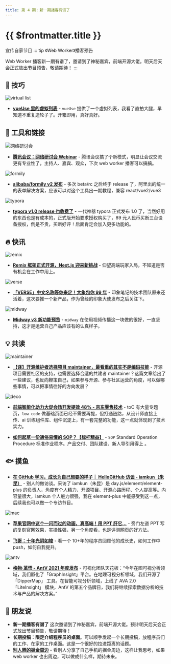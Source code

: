 ```yaml
---
title: 第 4 期：新一期播客有谱了
---
```


# {{ $frontmatter.title }}

宣传自家节目
::: tip 《Web Worker》播客预告

Web Worker 播客新一期有谱了，邀请到了神秘嘉宾，前端开源大佬。明天后天会正式放出节目预告，敬请期待！
:::

## 🔧 技巧

![virtual list](./v-list.jpg)

- **[vueUse 里的虚拟列表](https://vueuse.org/core/useVirtualList/)** - `vueUse` 提供了一个虚拟列表，我看了直拍大腿，早知道不重复造轮子了。开箱即用，真好真好。

## 🔗 工具和链接

![网络研讨会](./腾讯会议.jpg)

- **[腾讯会议：网络研讨会 Webinar](https://meeting.tencent.com/webinar.html)** - 腾讯会议搞了个新模式，明显让会议交流更有专业性了，主持人、嘉宾、观众，下次 web worker 播客可以搞搞。

![formily](./formily.jpg)

- **[alibaba/formily v2 发布](https://github.com/alibaba/formily)** - 多次 beta/rc 之后终于 release 了，阿里出的统一的表单解决方案，应该可以对这个工具出一期教程，兼容 react/vue2/vue3

![typora](./typora.jpg)

- **[typora v1.0 release 也收费了](https://typora.io/)** - 一代神器 typora 正式发布 1.0 了，当然好用的东西也是有成本的，正式版开始要求授权购买了，89 元人民币买断三台设备授权，倒是不贵，买断好评！后面肯定会加入更多功能的。

## 🔥 快讯

![remix](./remix.webp)

- **[Remix 框架正式开源，Next.js 迎来新挑战](https://mp.weixin.qq.com/s/4tyokphSgDo_7Qh9Uf82kQ)** - 仰望高端玩家入局，不知道是否有机会在工作中用上。

![verse](./verse.webp)

- **[「VERSE」中文名称等你来定！大象包你 99 年](https://mp.weixin.qq.com/s/pEgUESSul_ZOsCmChUvQ_Q)** - 印象笔记的技术团队原来还活着，这次要推一个新产品，作为曾经的印象大使发布之后关注下。

![midway](./midway.jpg)

- **[Midway v3 新功能预览](https://www.bilibili.com/video/BV1aL4y1p7oA?p=1&share_medium=iphone&share_plat=ios&share_session_id=37333580-6201-495D-9C14-567F2DF229AE&share_source=WEIXIN_MONMENT&share_tag=s_i&timestamp=1638074274&unique_k=OHj5BAL)** - `midway` 在使用视频传播这一块做的很好，一直坚持，这才是运营自己产品应该有的认真样子。

## 💡 共读

![maintainer](./maintainer.webp)

- **[【译】开源维护者选择项目 maintainer，最看重的其实不是编码技能](https://mp.weixin.qq.com/s/lMFmoI9rXKPNwU1Em4FgBA)** - 开源项目需要社区的支持，也需要选择合适的共建者 maintainer？这篇文章给出了一些建议，也反向鞭策自己，如果参与开源、参与社区运营的角度，可以做哪些事情，可以把事情往好的方向发展？

![deco](./deco.webp)

- **[前端智能化助力大促会场开发提效 48% - 京东零售技术](https://mp.weixin.qq.com/s/5IKqy404OX8GdxttNHq6ow)** - toC 有大量专题页，`low code` 做基础页面已经不需要再提，但打通链路，从设计师直接上传、ai 训练组件库、组件沉淀上，有一套完整的功能，这一点就体现到了技术实力。

- **[如何起草一份通俗易懂的 SOP？【标杆精益】](https://mp.weixin.qq.com/s/NDouy-O5NKs4OA3Yxw9zIA)** - `SOP` Standard Operation Procedure 标准作业程序。产品交付、团队建设、新人导引用得上 。

## 🐟 摸鱼

- **[在 GitHub 学习，成长为自己想要的样子｜ HelloGitHub 访谈 - iamkun（朱昆）](https://mp.weixin.qq.com/s/8DVYkezqZ7KbSzP7cQgFsQ)** - 别人的做访谈。采访了 iamkun（朱昆）是 day.js/element/element-plus 的负责人，角度有个人精力、开源项目、开源心路历程、个人提高等。内容量很大，iamkun 个人魅力很强，我在 element-plus 中能感受到这一点，后续我也可以做一个专访节目。

![mac](./mac.gif)

- **[苹果官网中这个一闪而过的动画，真高端！用 PPT 肝它...](https://mp.weixin.qq.com/s/qvzeEuDD4hvjbgAjTUMbgA)** - 旁门左道 PPT 写的复刻官网效果，实操性强，另一个角度看，也是评测网页的好方法。

- **[飞哥：十年光阴如梭](https://mp.weixin.qq.com/s/FofbTi-uZKgnlX1PSTmNWA)** - 看一个 10+年的程序员回顾他的成长史，如何工作中 push，如何自我提升。

![antv](./antv.webp)

- **[格物·革悟 - AntV 2021 年度发布](https://mp.weixin.qq.com/s/iH9TNphxEqXp6-A2f7dBZw)** - 可视化团队天花板：“今年在图可视分析领域，我们孵化了「GraphInsight」平台。在地理可视分析领域，我们开源了 「DipperMap」 工具。在智能可视分析领域，上线了 AVA 2.0 「LiteInsight」 模块，AntV 的第五个品牌日，我们将继续探索数据分析的技术与产品的解决方案。”

## 🎤 朋友说

- **新一期播客有谱了** 这次邀请到了神秘嘉宾，前端开源大佬。预计明天后天会正式放出节目预告，敬请期待！
- **长期投稿：限定介绍程序员的桌面**。可以顺手发起一个长期投稿，放程序员们的工作、在家的工作桌面。这是一个很好的拉进距离的话题。
- **[别人晒的掘金周边](https://juejin.cn/pin/7031879146242310174)** - 看别人分享了自己手机的掘金周边，这样让我思考，如果 web worker 也出周边，可以做成什么样，期待未来。
